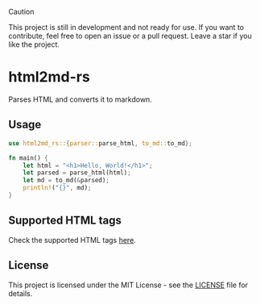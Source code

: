 > [!CAUTION]
> This project is still in development and not ready for use. If you want to contribute, feel free to open an issue or a pull request. Leave a star if you like the project.

# html2md-rs

Parses HTML and converts it to markdown.

## Usage

```rust
use html2md_rs::{parser::parse_html, to_md::to_md};

fn main() {
    let html = "<h1>Hello, World!</h1>";
    let parsed = parse_html(html);
    let md = to_md(&parsed);
    println!("{}", md);
}
```

## Supported HTML tags

Check the supported HTML tags [here](./src/structs.rs).

## License

This project is licensed under the MIT License - see the [LICENSE](./LICENSE) file for details.
